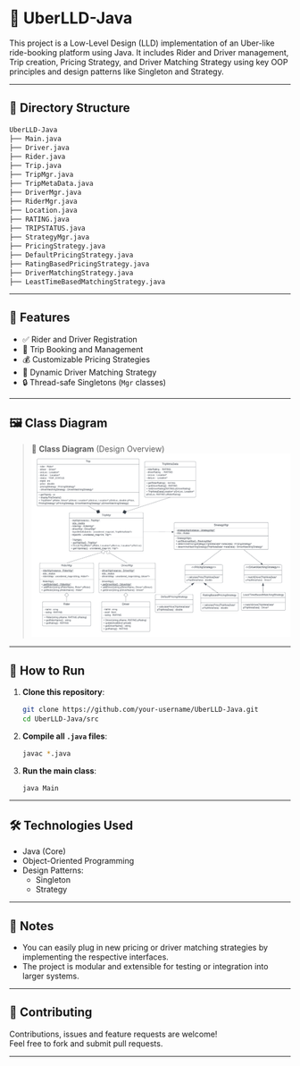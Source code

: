 
# 🚖 UberLLD-Java

This project is a Low-Level Design (LLD) implementation of an Uber-like ride-booking platform using Java. It includes Rider and Driver management, Trip creation, Pricing Strategy, and Driver Matching Strategy using key OOP principles and design patterns like Singleton and Strategy.

---

## 📁 Directory Structure

    UberLLD-Java
    ├── Main.java
    ├── Driver.java
    ├── Rider.java
    ├── Trip.java
    ├── TripMgr.java
    ├── TripMetaData.java
    ├── DriverMgr.java
    ├── RiderMgr.java
    ├── Location.java
    ├── RATING.java
    ├── TRIPSTATUS.java
    ├── StrategyMgr.java
    ├── PricingStrategy.java
    ├── DefaultPricingStrategy.java
    ├── RatingBasedPricingStrategy.java
    ├── DriverMatchingStrategy.java
    ├── LeastTimeBasedMatchingStrategy.java
---

## 🧠 Features

- ✅ Rider and Driver Registration
- 🚕 Trip Booking and Management
- 💰 Customizable Pricing Strategies
- 🧩 Dynamic Driver Matching Strategy
- 🔒 Thread-safe Singletons (`Mgr` classes)

---

## 🖼️ Class Diagram

> 📌 **Class Diagram** (Design Overview)  
> ![Class Diagram](uber_lld.png)

---

## 🚀 How to Run

1. **Clone this repository**:
    ```bash
    git clone https://github.com/your-username/UberLLD-Java.git
    cd UberLLD-Java/src
    ```

2. **Compile all `.java` files**:
    ```bash
    javac *.java
    ```

3. **Run the main class**:
    ```bash
    java Main
    ```

---

## 🛠️ Technologies Used

- Java (Core)
- Object-Oriented Programming
- Design Patterns:
  - Singleton
  - Strategy

---

## 📌 Notes

- You can easily plug in new pricing or driver matching strategies by implementing the respective interfaces.
- The project is modular and extensible for testing or integration into larger systems.

---

## 🤝 Contributing

Contributions, issues and feature requests are welcome!  
Feel free to fork and submit pull requests.

---

